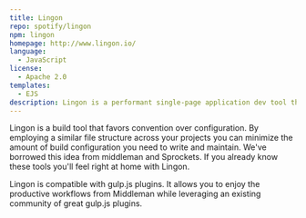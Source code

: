 ```yaml
---
title: Lingon
repo: spotify/lingon
npm: lingon
homepage: http://www.lingon.io/
language:
  - JavaScript
license:
  - Apache 2.0
templates:
  - EJS
description: Lingon is a performant single-page application dev tool that focuses on developer happiness.
---
```


Lingon is a build tool that favors convention over configuration. By employing a similar file structure across your projects you can minimize the amount of build configuration you need to write and maintain. We've borrowed this idea from middleman and Sprockets. If you already know these tools you'll feel right at home with Lingon.

Lingon is compatible with gulp.js plugins. It allows you to enjoy the productive workflows from Middleman while leveraging an existing community of great gulp.js plugins.
